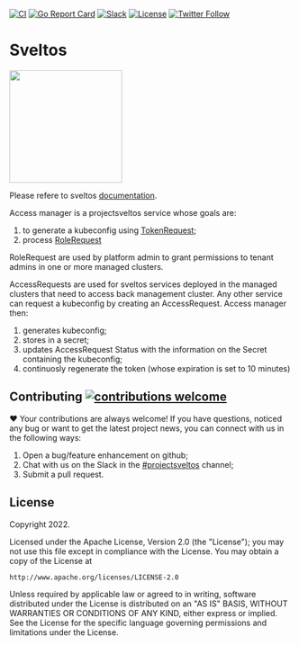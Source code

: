[![CI](https://github.com/projectsveltos/access-manager/actions/workflows/main.yaml/badge.svg)](https://github.com/projectsveltos/access-manager/actions)
[![Go Report Card](https://goreportcard.com/badge/github.com/projectsveltos/access-manager)](https://goreportcard.com/report/github.com/projectsveltos/accesss-manager)
[![Slack](https://img.shields.io/badge/join%20slack-%23projectsveltos-brighteen)](https://join.slack.com/t/projectsveltos/shared_invite/zt-1hraownbr-W8NTs6LTimxLPB8Erj8Q6Q)
[![License](https://img.shields.io/badge/license-Apache-blue.svg)](LICENSE)
[![Twitter Follow](https://img.shields.io/twitter/follow/projectsveltos?style=social)](https://twitter.com/projectsveltos)

# Sveltos

<img src="https://raw.githubusercontent.com/projectsveltos/sveltos/main/docs/assets/logo.png" width="200">

Please refere to sveltos [documentation](https://projectsveltos.github.io/sveltos/).

Access manager is a projectsveltos service whose goals are:
1) to generate a kubeconfig using [TokenRequest](https://kubernetes.io/docs/reference/kubernetes-api/authentication-resources/token-request-v1/);
2) process [RoleRequest](https://raw.githubusercontent.com/projectsveltos/libsveltos/main/api/v1alpha1/rolerequest_type.go)

RoleRequest are used by platform admin to grant permissions to tenant admins in one or more managed clusters.

AccessRequests are used for sveltos services deployed in the managed clusters that need to access back management cluster.
Any other service can request a kubeconfig by creating an AccessRequest. 
Access manager then:
1. generates kubeconfig;
2. stores in a secret;
3. updates AccessRequest Status with the information on the Secret containing the kubeconfig;
4. continuosly regenerate the token (whose expiration is set to 10 minutes)

## Contributing [![contributions welcome](https://img.shields.io/badge/contributions-welcome-brightgreen.svg?style=flat)](https://github.com/projectsveltos/sveltos-manager/issues)
:heart: Your contributions are always welcome!
If you have questions, noticed any bug or want to get the latest project news, you can connect with us in the following ways:
1. Open a bug/feature enhancement on github;
2. Chat with us on the Slack in the [#projectsveltos](https://join.slack.com/t/projectsveltos/shared_invite/zt-1hraownbr-W8NTs6LTimxLPB8Erj8Q6Q) channel;
3. Submit a pull request.

## License

Copyright 2022.

Licensed under the Apache License, Version 2.0 (the "License");
you may not use this file except in compliance with the License.
You may obtain a copy of the License at

    http://www.apache.org/licenses/LICENSE-2.0

Unless required by applicable law or agreed to in writing, software
distributed under the License is distributed on an "AS IS" BASIS,
WITHOUT WARRANTIES OR CONDITIONS OF ANY KIND, either express or implied.
See the License for the specific language governing permissions and
limitations under the License.
